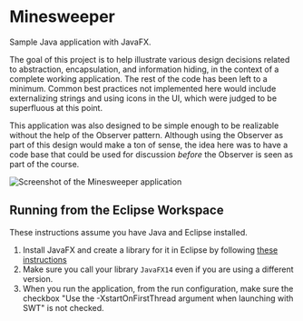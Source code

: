 # Minesweeper

Sample Java application with JavaFX.

The goal of this project is to help illustrate
various design decisions related to abstraction, encapsulation, and information hiding, in the context of a complete working application. The rest of the code has been left to a minimum. Common best practices not implemented here would include externalizing strings and using icons in the UI, which were judged to be superfluous at this point.

This application was also designed to be simple enough to be realizable without the help of the Observer pattern. Although using the Observer as part of this design would make a ton of sense, the idea here was to have a code base that could be used for discussion *before* the Observer is seen as part of the course.

![Screenshot of the Minesweeper application](Minesweeper.png)

## Running from the Eclipse Workspace

These instructions assume you have Java and Eclipse installed.

1. Install JavaFX and create a library for it in Eclipse by following [these instructions](https://openjfx.io/openjfx-docs/#IDE-Eclipse)
2. Make sure you call your library `JavaFX14` even if you are using a different version.
3. When you run the application, from the run configuration, make sure the checkbox "Use the -XstartOnFirstThread argument when launching with SWT" is not checked. 
